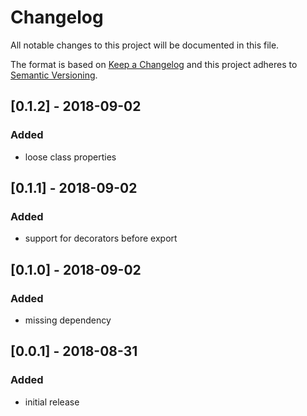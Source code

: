 # Changelog

All notable changes to this project will be documented in this file.

The format is based on [Keep a Changelog](http://keepachangelog.com/en/1.0.0/)
and this project adheres to [Semantic Versioning](http://semver.org/spec/v2.0.0.html).

## [0.1.2] - 2018-09-02

### Added

- loose class properties

## [0.1.1] - 2018-09-02

### Added

- support for decorators before export

## [0.1.0] - 2018-09-02

### Added

- missing dependency

## [0.0.1] - 2018-08-31

### Added

- initial release

